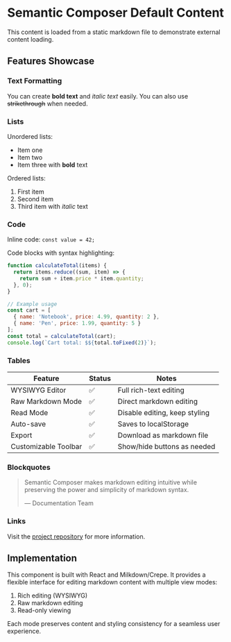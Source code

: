# Semantic Composer Default Content

This content is loaded from a static markdown file to demonstrate external content loading.

## Features Showcase

### Text Formatting

You can create **bold text** and *italic text* easily. You can also use ~~strikethrough~~ when needed.

### Lists

Unordered lists:
- Item one
- Item two
- Item three with **bold** text

Ordered lists:
1. First item
2. Second item
3. Third item with *italic* text

### Code

Inline code: `const value = 42;`

Code blocks with syntax highlighting:

```javascript
function calculateTotal(items) {
  return items.reduce((sum, item) => {
    return sum + item.price * item.quantity;
  }, 0);
}

// Example usage
const cart = [
  { name: 'Notebook', price: 4.99, quantity: 2 },
  { name: 'Pen', price: 1.99, quantity: 5 }
];
const total = calculateTotal(cart);
console.log(`Cart total: $${total.toFixed(2)}`);
```

### Tables

| Feature               | Status | Notes                         |
|-----------------------|--------|-------------------------------|
| WYSIWYG Editor        | ✅     | Full rich-text editing        |
| Raw Markdown Mode     | ✅     | Direct markdown editing       |
| Read Mode             | ✅     | Disable editing, keep styling |
| Auto-save             | ✅     | Saves to localStorage         |
| Export                | ✅     | Download as markdown file     |
| Customizable Toolbar  | ✅     | Show/hide buttons as needed   |

### Blockquotes

> Semantic Composer makes markdown editing intuitive while preserving the power and simplicity of markdown syntax.
>
> — Documentation Team

### Links

Visit the [project repository](https://github.com/example/semantic-composer) for more information.

## Implementation

This component is built with React and Milkdown/Crepe. It provides a flexible interface for editing markdown content with multiple view modes:

1. Rich editing (WYSIWYG)
2. Raw markdown editing
3. Read-only viewing

Each mode preserves content and styling consistency for a seamless user experience.